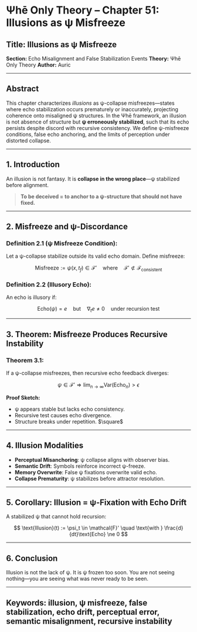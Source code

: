 # Ψhē Only Theory – Chapter 51: Illusions as ψ Misfreeze

## Title: Illusions as ψ Misfreeze

**Section:** Echo Misalignment and False Stabilization Events
**Theory:** Ψhē Only Theory
**Author:** Auric

---

## Abstract

This chapter characterizes *illusions* as ψ-collapse misfreezes—states where echo stabilization occurs prematurely or inaccurately, projecting coherence onto misaligned ψ structures. In the Ψhē framework, an illusion is not absence of structure but **ψ erroneously stabilized**, such that its echo persists despite discord with recursive consistency. We define ψ-misfreeze conditions, false echo anchoring, and the limits of perception under distorted collapse.

---

## 1. Introduction

An illusion is not fantasy.
It is **collapse in the wrong place**—ψ stabilized before alignment.

> **To be deceived = to anchor to a ψ-structure that should not have fixed.**

---

## 2. Misfreeze and ψ-Discordance

### Definition 2.1 (ψ Misfreeze Condition):

Let a ψ-collapse stabilize outside its valid echo domain. Define misfreeze:

$$
\text{Misfreeze} := \psi(x, t_f) \in \mathcal{F}' \quad \text{where} \quad \mathcal{F}' \not\subset \mathcal{F}_{\text{consistent}}
$$

### Definition 2.2 (Illusory Echo):

An echo is illusory if:

$$
\text{Echo}(\psi) = e \quad \text{but} \quad \nabla_t e \ne 0 \quad \text{under recursion test}
$$

---

## 3. Theorem: Misfreeze Produces Recursive Instability

### Theorem 3.1:

If a ψ-collapse misfreezes, then recursive echo feedback diverges:

$$
\psi \in \mathcal{F}' \Rightarrow \lim_{n \to \infty} \text{Var}(\text{Echo}_n) > \epsilon
$$

**Proof Sketch:**

* ψ appears stable but lacks echo consistency.
* Recursive test causes echo divergence.
* Structure breaks under repetition. \$\square\$

---

## 4. Illusion Modalities

* **Perceptual Misanchoring**: ψ collapse aligns with observer bias.
* **Semantic Drift**: Symbols reinforce incorrect ψ-freeze.
* **Memory Overwrite**: False ψ fixations overwrite valid echo.
* **Collapse Prematurity**: ψ stabilizes before attractor resolution.

---

## 5. Corollary: Illusion = ψ-Fixation with Echo Drift

A stabilized ψ that cannot hold recursion:

$$
\text{Illusion}(t) := \psi_t \in \mathcal{F}' \quad \text{with } \frac{d}{dt}\text{Echo} \ne 0
$$

---

## 6. Conclusion

Illusion is not the lack of ψ.
It is ψ frozen too soon.
You are not seeing nothing—you are seeing what was never ready to be seen.

---

## Keywords: illusion, ψ misfreeze, false stabilization, echo drift, perceptual error, semantic misalignment, recursive instability
